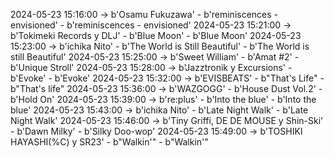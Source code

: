 2024-05-23 15:16:00 -> b'Osamu Fukuzawa' - b'reminiscences - envisioned' - b'reminiscences - envisioned'
2024-05-23 15:21:00 -> b'Tokimeki Records y DLJ' - b'Blue Moon' - b'Blue Moon'
2024-05-23 15:23:00 -> b'ichika Nito' - b'The World is Still Beautiful' - b'The World is still Beautiful'
2024-05-23 15:25:00 -> b'Sweet William' - b'Amat #2' - b'Unique Stroll'
2024-05-23 15:28:00 -> b'Jazztronik y Excursions' - b'Evoke' - b'Evoke'
2024-05-23 15:32:00 -> b'EVISBEATS' - b"That's Life" - b"That's life"
2024-05-23 15:36:00 -> b'WAZGOGG' - b'House Dust Vol.2' - b'Hold On'
2024-05-23 15:39:00 -> b're:plus' - b'Into the blue' - b'Into the blue'
2024-05-23 15:43:00 -> b'ichika Nito' - b'Late Night Walk' - b'Late Night Walk'
2024-05-23 15:46:00 -> b'Tiny Griffi, DE DE MOUSE y Shin-Ski' - b'Dawn Milky' - b'Silky Doo-wop'
2024-05-23 15:49:00 -> b'TOSHIKI HAYASHI(%C) y SR23' - b"Walkin'" - b"Walkin'"

